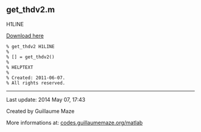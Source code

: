 ## get\_thdv2.m ##
H1LINE

[Download here](http://guillaumemaze.googlecode.com/svn/trunk/matlab/codes/geophysic/get_thdv2.m)

```
% get_thdv2 H1LINE
%
% [] = get_thdv2()
% 
% HELPTEXT
%
% Created: 2011-06-07.
% All rights reserved.
```

---

Last update: 2014 May 07, 17:43

Created by Guillaume Maze

More informations at: [codes.guillaumemaze.org/matlab](http://codes.guillaumemaze.org/matlab)